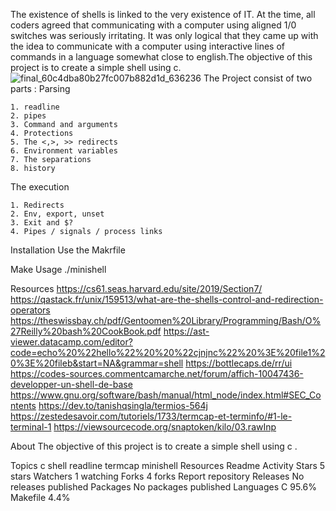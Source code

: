 The existence of shells is linked to the very existence of IT. At the time, all coders agreed that communicating with a computer using aligned 1/0 switches was seriously irritating. It was only logical that they came up with the idea to communicate with a computer using interactive lines of commands in a language somewhat close to english.The objective of this project is to create a simple shell using c.
![final_60c4dba80b27fc007b882d1d_636236](https://github.com/user-attachments/assets/7de51d39-96a7-4ab3-a545-8b801a520c8a)
The Project consist of two parts :
Parsing

    1. readline
    2. pipes
    3. Command and arguments
    4. Protections
    5. The <,>, >> redirects
    6. Environment variables
    7. The separations
    8. history
The execution

    1. Redirects
    2. Env, export, unset
    3. Exit and $?
    4. Pipes / signals / process links 
Installation
Use the Makrfile

Make
Usage
./minishell

Resources
https://cs61.seas.harvard.edu/site/2019/Section7/
https://qastack.fr/unix/159513/what-are-the-shells-control-and-redirection-operators
https://theswissbay.ch/pdf/Gentoomen%20Library/Programming/Bash/O%27Reilly%20bash%20CookBook.pdf
https://ast-viewer.datacamp.com/editor?code=echo%20%22hello%22%20%20%22cjnjnc%22%20%3E%20file1%20%3E%20fileb&start=NA&grammar=shell
https://bottlecaps.de/rr/ui
https://codes-sources.commentcamarche.net/forum/affich-10047436-developper-un-shell-de-base
https://www.gnu.org/software/bash/manual/html_node/index.html#SEC_Contents
https://dev.to/tanishqsingla/termios-564j
https://zestedesavoir.com/tutoriels/1733/termcap-et-terminfo/#1-le-terminal-1 https://viewsourcecode.org/snaptoken/kilo/03.rawInp

About
The objective of this project is to create a simple shell using c .

Topics
c shell readline termcap minishell
Resources
 Readme
 Activity
Stars
 5 stars
Watchers
 1 watching
Forks
 4 forks
Report repository
Releases
No releases published
Packages
No packages published
Languages
C
95.6%
Makefile
4.4%
